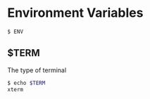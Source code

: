 # Environment Variables


```
$ ENV
```


## $TERM
The type of terminal
```bash
$ echo $TERM
xterm
```
